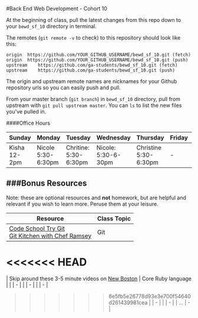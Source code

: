 #Back End Web Development - Cohort 10 

At the beginning of class, pull the latest changes from this repo down to your `bewd_sf_10` directory in terminal.    

The remotes  (`git remote -v` to check) to this repository should look like this:   
 
    origin	https://github.com/YOUR_GITHUB_USERNAME/bewd_sf_10.git (fetch)    
    origin	https://github.com/YOUR_GITHUB_USERNAME/bewd_sf_10.git (push)    
    upstream	https://github.com/ga-students/bewd_sf_10.git (fetch)    
    upstream	https://github.com/ga-students/bewd_sf_10.git (push)

The origin and upstream remote names are nicknames for your Github repository urls so you can easily push and pull.    
 
From your master branch (`git branch`) in `bewd_sf_10` directory, pull from upstream with `git pull upstream master`. You can `ls` to list the new files you've pulled in.

####Office Hours

| Sunday | Monday | Tuesday | Wednesday | Thursday | Friday | Saturday |
| ------ | ------ | ------- | --------- | -------- | ------ | -------- |
| Kisha <br> 12-2pm | Nicole <br> 5:30-6:30pm | Chritine: <br> 5:30-6:30pm | Nicole: <br> 5:30-6-30pm | Christine <br> 5:30-6:30pm | - | - | 


###Bonus Resources
-------
Note: these are optional resources and **not** homework, but are helpful and relevant if you wish to learn more. Peruse them at your leisure.

| Resource | Class Topic |
| -------- | ----------- |
| [Code School Try Git](https://www.codeschool.com/courses/try-git) <br/>[Git Kitchen with Chef Ramsey](http://bloggytoons.com/posts/2013/10/10/git-kitchen-wchef-ramsay) | Git |
<<<<<<< HEAD
=======
| Skip around these 3-5 minute videos on [New Boston](https://www.thenewboston.com/videos.php?cat=50) | Core Ruby language |
|          | - |
|          | - |
|          | - |
>>>>>>> 6e5fb5e26778d93e3e700f54640d261439981cea
|          | - |
|          | - |
| ...      | - |
